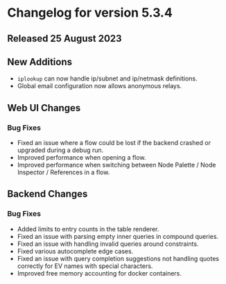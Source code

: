 # Changelog for version 5.3.4

## Released 25 August 2023 

## New Additions

* `iplookup` can now handle ip/subnet and ip/netmask definitions.
* Global email configuration now allows anonymous relays.

## Web UI Changes

### Bug Fixes

* Fixed an issue where a flow could be lost if the backend crashed or upgraded during a debug run.
* Improved performance when opening a flow. 
* Improved performance when switching between Node Palette / Node Inspector / References in a flow.

## Backend Changes

### Bug Fixes

* Added limits to entry counts in the table renderer.
* Fixed an issue with parsing empty inner queries in compound queries.
* Fixed an issue with handling invalid queries around constraints.
* Fixed various autocomplete edge cases. 
* Fixed an issue with query completion suggestions not handling quotes correctly for EV names with special characters.
* Improved free memory accounting for docker containers.
